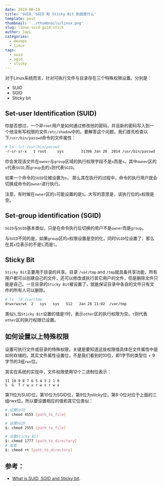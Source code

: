 ```yaml
---
date: 2019-06-19
title: 'SUID, SGID 和 Sticky Bit 到底是什么'
template: post
thumbnail: '../thumbnails/linux.png'
slug: linux-suid-guid-stick
author: JayL
categories:
  - devops
  - linux
tags:
  - suid
  - sgid
  - sticky
---
```


对于Linux系统而言，针对可执行文件与目录存在三个特殊权限设置。分别是：

- SUID
- SGID
- Sticky bit

## Set-user Identification (SUID)

你是否想过，一个非`root`用户是如何通过修改他的密码，并且新的密码写入到一个他没有写权限的文件`/etc/shadow`中的。要解答这个问题，我们首先检查以下`/usr/bin/passwd`命令的文件属性：

````bash
# ls -lrt /usr/bin/passwd
-r-sr-sr-x   1 root     sys        31396 Jan 20  2014 /usr/bin/passwd
````

你会发现该文件在`owner`与`group`区域的执行权限字段不是`x`而是`s`。其中`owner`区的`s`代表`SUID`,而`group`去的`s`则代表`SGID`。

如果一个命令的`SUID`位被设置为`s`， 那么其在执行的过程中，命令的执行用户就会切换成命令的`owner`进行执行。

注意，有时候在`owner`区的`s`可能设置的是`S`。大写的意思是，该执行位的`x`权限是空。

## Set-group identification (SGID)

`SGID`与`SUID`基本类似，只是在命令执行后切换的用户不是`owner`而是`group`。

与`SUID`不同的是，如果`group`区的`x`权限设置是空的化，同时`SGID`位设置了，那么在其`x`位表示的不是`S`,而是`l`。

## Sticky Bit

`Sticky Bit`主要用于目录的共享。目录 `/var/tmp` and `/tmp`就具备共享功能，所有用户都可以创建自己的文件，还可以修改或执行其它用户的文件，但是删除文件只能是自己。一旦目录的`Sticky Bit`被设置了，就能保证目录中各自的文件只有文件的所有人可以删除。

````bash
# ls -ld /var/tmp
drwxrwxrwt  2   sys   sys   512   Jan 26 11:02  /var/tmp
````
类似`S`,当`Sticky Bit`设置的值是`T`时，表示`other`区的执行权限为空。`t`则代表`other`区的执行权限已设置。

## 如何设置以上特殊权限

设置可执行文件或目录的特殊权限，关键是要知道这些权限值具体在文件属性中是如何存储的。其实文件属性设置位，不是我们看到的10位，即1字节的类型位 + 9字节的3组`rwx`位。

其实在系统的实现中，文件权限使用12个二进制位表示：

````
11 10 9 8 7 6 5 4 3 2 1 0
S  G  T r w x r w x r w x
````
第11位为SUID位，第10位为SGID位，第9位为sticky位，第8-0位对应于上面的三组rwx位。所以要设置相应的值和其它位类似：

````bash
# 设置SUID
$: chmod 4555 [path_to_file]

# 设置SGID
$: chmod 2555 [path_to_file]

# 设置Sticky Bit
$: chmod 1777 [path_to_directory]
# 或者
$: chmod +t [path_to_directory]
````

## 参考：

- [What is SUID, SGID and Sticky bit](https://www.thegeekdiary.com/what-is-suid-sgid-and-sticky-bit/).